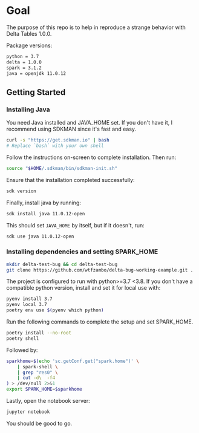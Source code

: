 # Goal

The purpose of this repo is to help in reproduce a strange behavior with Delta Tables 1.0.0.

Package versions:

```bash
python = 3.7
delta = 1.0.0
spark = 3.1.2
java = openjdk 11.0.12
```

## Getting Started

### Installing Java

You need Java installed and JAVA_HOME set. If you don't have it, I recommend using SDKMAN since it's fast and easy.

```bash
curl -s "https://get.sdkman.io" | bash
# Replace `bash` with your own shell
```

Follow the instructions on-screen to complete installation. Then run:

```bash
source "$HOME/.sdkman/bin/sdkman-init.sh"
```

Ensure that the installation completed successfully:

```bash
sdk version
```

Finally, install java by running:

```bash
sdk install java 11.0.12-open
```

This should set `JAVA_HOME` by itself, but if it doesn't, run:

```bash
sdk use java 11.0.12-open
```

### Installing dependencies and setting SPARK_HOME

```bash
mkdir delta-test-bug && cd delta-test-bug
git clone https://github.com/wtfzambo/delta-bug-working-example.git .
```

The project is configured to run with python>=3.7 <3.8. If you don't have a compatible python version, install and set it for local use with:

```bash
pyenv install 3.7
pyenv local 3.7
poetry env use $(pyenv which python)
```

Run the following commands to complete the setup and set SPARK_HOME.

```bash
poetry install --no-root
poetry shell
```

Followed by:

```bash
sparkhome=$(echo 'sc.getConf.get("spark.home")' \
    | spark-shell \
    | grep "res0" \
    | cut -d\  -f4
) > /dev/null 2>&1
export SPARK_HOME=$sparkhome
```

Lastly, open the notebook server:

```bash
jupyter notebook
```

You should be good to go.
